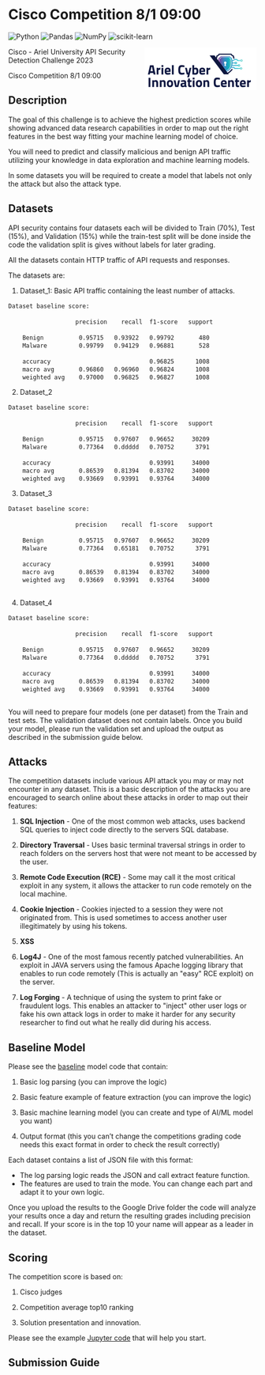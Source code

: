 # Cisco Competition 8/1 09:00 
![Python](https://img.shields.io/badge/python-3670A0?style=for-the-badge&logo=python&logoColor=ffdd54) ![Pandas](https://img.shields.io/badge/pandas-%23150458.svg?style=for-the-badge&logo=pandas&logoColor=white) ![NumPy](https://img.shields.io/badge/numpy-%23013243.svg?style=for-the-badge&logo=numpy&logoColor=white) ![scikit-learn](https://img.shields.io/badge/scikit--learn-%23F7931E.svg?style=for-the-badge&logo=scikit-learn&logoColor=white)

<img src="./Images/cyber_ariel.png" align="right">
Cisco - Ariel University API Security Detection Challenge 2023

Cisco Competition 8/1 09:00

## Description

The goal of this challenge is to achieve the highest prediction scores while showing advanced data research capabilities in order to map out the right features in the best way fitting your machine learning model of choice. 

You will need to predict and classify malicious and benign API traffic utilizing your knowledge in data exploration and machine learning models. 

In some datasets you will be required to create a model that labels not only the attack but also the attack type.

## Datasets
API security contains four datasets each will be divided to Train (70%), Test (15%), and Validation (15%) while the train-test split will be done inside the code the validation split is gives without labels for later grading.

All the datasets contain HTTP traffic of API requests and responses. 

The datasets are:
1.	Dataset_1: Basic API traffic containing the least number of attacks. 

```
Dataset baseline score:

                   precision    recall  f1-score   support

    Benign          0.95715   0.93922   0.99792       480
    Malware         0.99799   0.94129   0.96881       528
    
    accuracy                            0.96825      1008
    macro avg       0.96860   0.96960   0.96824      1008
    weighted avg    0.97000   0.96825   0.96827      1008

```
2.	Dataset_2
```
Dataset baseline score:

                   precision    recall  f1-score   support

    Benign          0.95715   0.97607   0.96652     30209
    Malware         0.77364   0.ddddd   0.70752      3791

    accuracy                            0.93991     34000
    macro avg       0.86539   0.81394   0.83702     34000
    weighted avg    0.93669   0.93991   0.93764     34000

```
3.	Dataset_3
```
Dataset baseline score:

                   precision    recall  f1-score   support

    Benign          0.95715   0.97607   0.96652     30209
    Malware         0.77364   0.65181   0.70752      3791

    accuracy                            0.93991     34000
    macro avg       0.86539   0.81394   0.83702     34000
    weighted avg    0.93669   0.93991   0.93764     34000
    
```
4.	Dataset_4
```
Dataset baseline score:

                   precision    recall  f1-score   support

    Benign          0.95715   0.97607   0.96652     30209
    Malware         0.77364   0.ddddd   0.70752      3791

    accuracy                            0.93991     34000
    macro avg       0.86539   0.81394   0.83702     34000
    weighted avg    0.93669   0.93991   0.93764     34000
    
```

You will need to prepare four models (one per dataset) from the Train and test sets.
The validation dataset does not contain labels. Once you build your model, please run the validation set and upload the output as described in the submission guide below.

## Attacks

The competition datasets include various API attack you may or may not encounter in any dataset. This is a basic description of the attacks you are encouraged to search online about these attacks in order to map out their features:

1. **SQL Injection** - One of the most common web attacks, uses backend SQL queries to inject code directly to the servers SQL database.

2. **Directory Traversal** - Uses basic terminal traversal strings in order to reach folders on the servers host that were not meant to be accessed by the user.

3. **Remote Code Execution (RCE)** - Some may call it the most critical exploit in any system, it allows the attacker to run code remotely on the local machine.

4. **Cookie Injection** - Cookies injected to a session they were not originated from. This is used sometimes to access another user illegitimately by using his tokens. 

5. **XSS**

6. **Log4J** - One of the most famous recently patched vulnerabilities. An exploit in JAVA servers using the famous Apache logging library that enables to run code remotely (This is actually an "easy" RCE exploit) on the server.

7. **Log Forging** - A technique of using the system to print fake or fraudulent logs. This enables an attacker to "inject" other user logs or fake his own attack logs in order to make it harder for any security researcher to find out what he really did during his access.

## Baseline Model

Please see the [baseline](./baseling_model.ipynb) model code that contain:

1.	Basic log parsing (you can improve the logic)

2.	Basic feature example of feature extraction (you can improve the logic)

3.	Basic machine learning model (you can create and type of AI/ML model you want)

4.	Output format (this you can’t change the competitions grading code needs this exact format in order to check the result correctly)

Each dataset contains a list of JSON file with this format:
* The log parsing logic reads the JSON and call extract feature function. 
* The features are used to train the mode. You can change each part and adapt it to your own logic.

Once you upload the results to the Google Drive folder the code will analyze your results once a day and return the resulting grades including precision and recall. If your score is in the top 10 your name will appear as a leader in the dataset.

## Scoring
The competition score is based on:

1.	Cisco judges

2.	Competition average top10 ranking

3.	Solution presentation and innovation.

Please see the example [Jupyter code](./baseling_model.ipynb) that will help you start.

## Submission Guide


